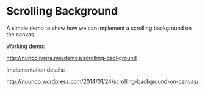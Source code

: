 Scrolling Background
====================


A simple demo to show how we can implement a scrolling background on the canvas.

Working demo:

http://nunooliveira.me/demos/scrolling-background

Implementation details:

http://nuunoo.wordpress.com/2014/01/24/scrolling-background-on-canvas/